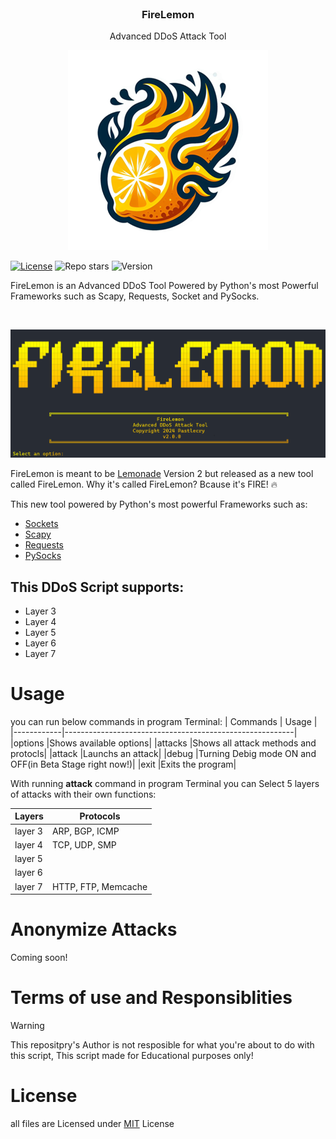 <br/>
<p align="center">
  <h3 align="center">FireLemon</h3>

  <p align="center">
    Advanced DDoS Attack Tool
  </p>
</p>
<p align="center">
  
  <img src="/images/logo.png" alt="FireLemon Logo ">
</p>

[![License](https://img.shields.io/github/license/Pastlecry/FireLemon?style=for-the-badge&color=orange)](/LICENSE)
![Repo stars](https://img.shields.io/github/stars/Pastlecry/FireLemon?style=for-the-badge&color=orange)
![Version](https://img.shields.io/github/v/release/Pastlecry/FireLemon?display_name=tag&style=for-the-badge&color=orange
)


FireLemon is an Advanced DDoS Tool Powered by Python's most Powerful Frameworks such as Scapy, Requests, Socket and PySocks.

<br/>
<p align="center">
  <img src="/images/image1.png" alt="FireLemon Logo" class="center">
</p>

FireLemon is meant to be [Lemonade](https://github.com/Pastlecry/Lemonade-Too) Version 2 but released as a new tool called FireLemon.
Why it's called FireLemon? Bcause it's FIRE! :fire:

This new tool powered by Python's most powerful Frameworks such as:
+ [Sockets](https://docs.python.org/3/library/socket.html)
+ [Scapy](https://scapy.net)
+ [Requests](https://pypi.org/project/requests/)
+ [PySocks](https://pypi.org/project/PySocks/)

## This DDoS Script supports:
+ Layer 3
+ Layer 4
+ Layer 5
+ Layer 6
+ Layer 7
  

# Usage
you can run below commands in program Terminal:
|  Commands  |                         Usage                           |
|------------|---------------------------------------------------------|
|options     |Shows available options|
|attacks     |Shows all attack methods and protocls|
|attack      |Launchs an attack|
|debug       |Turning Debig mode ON and OFF(in Beta Stage right now!)|
|exit        |Exits the program|

With running **attack** command in program Terminal you can Select 5 layers of attacks with their own functions:

|   Layers   |                       Protocols                         |
|------------|---------------------------------------------------------|
|layer 3     |ARP, BGP, ICMP|                                      
|layer 4     |TCP, UDP, SMP|                                    
|layer 5     |            |                                            
|layer 6     |           |                                          
|layer 7     |HTTP, FTP, Memcache|                                                

# Anonymize Attacks
Coming soon!

# Terms of use and Responsiblities

> [!WARNING]
> This repositpry's Author is not resposible for what you're about to do with this script, This script made for Educational purposes only!
# License
all files are Licensed under [MIT](/LICENSE) License 

